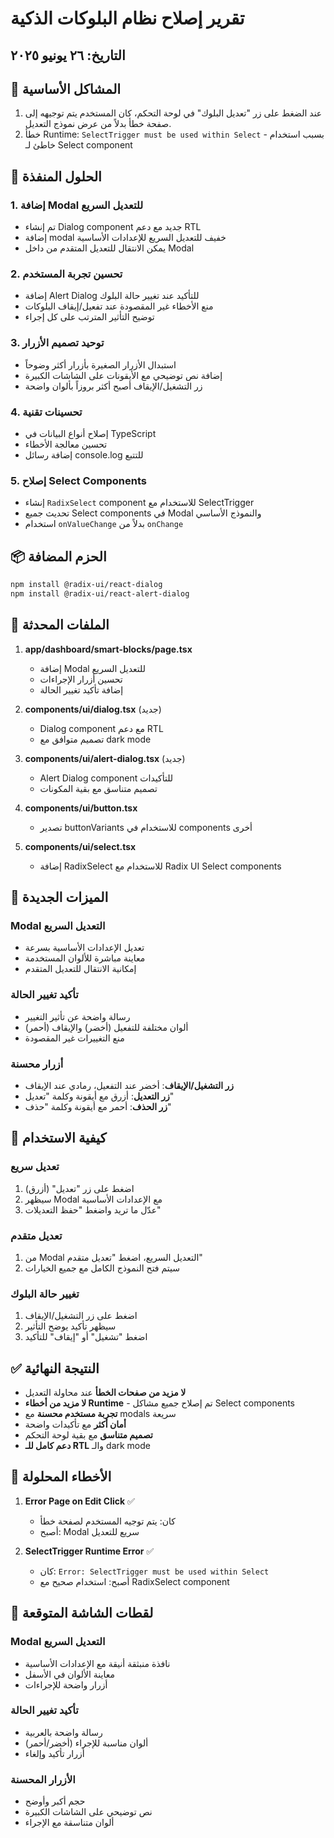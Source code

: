 # تقرير إصلاح نظام البلوكات الذكية

## التاريخ: ٢٦ يونيو ٢٠٢٥

## 🔴 المشاكل الأساسية

1. عند الضغط على زر "تعديل البلوك" في لوحة التحكم، كان المستخدم يتم توجيهه إلى صفحة خطأ بدلاً من عرض نموذج التعديل.
2. خطأ Runtime: `SelectTrigger must be used within Select` - بسبب استخدام خاطئ لـ Select component

## 🎯 الحلول المنفذة

### 1. **إضافة Modal للتعديل السريع**
- تم إنشاء Dialog component جديد مع دعم RTL
- إضافة modal خفيف للتعديل السريع للإعدادات الأساسية
- يمكن الانتقال للتعديل المتقدم من داخل Modal

### 2. **تحسين تجربة المستخدم**
- إضافة Alert Dialog للتأكيد عند تغيير حالة البلوك
- منع الأخطاء غير المقصودة عند تفعيل/إيقاف البلوكات
- توضيح التأثير المترتب على كل إجراء

### 3. **توحيد تصميم الأزرار**
- استبدال الأزرار الصغيرة بأزرار أكثر وضوحاً
- إضافة نص توضيحي مع الأيقونات على الشاشات الكبيرة
- زر التشغيل/الإيقاف أصبح أكثر بروزاً بألوان واضحة

### 4. **تحسينات تقنية**
- إصلاح أنواع البيانات في TypeScript
- تحسين معالجة الأخطاء
- إضافة رسائل console.log للتتبع

### 5. **إصلاح Select Components**
- إنشاء `RadixSelect` component للاستخدام مع SelectTrigger
- تحديث جميع Select components في Modal والنموذج الأساسي
- استخدام `onValueChange` بدلاً من `onChange`

## 📦 الحزم المضافة

```bash
npm install @radix-ui/react-dialog
npm install @radix-ui/react-alert-dialog
```

## 📁 الملفات المحدثة

1. **app/dashboard/smart-blocks/page.tsx**
   - إضافة Modal للتعديل السريع
   - تحسين أزرار الإجراءات
   - إضافة تأكيد تغيير الحالة

2. **components/ui/dialog.tsx** (جديد)
   - Dialog component مع دعم RTL
   - تصميم متوافق مع dark mode

3. **components/ui/alert-dialog.tsx** (جديد)
   - Alert Dialog component للتأكيدات
   - تصميم متناسق مع بقية المكونات

4. **components/ui/button.tsx**
   - تصدير buttonVariants للاستخدام في components أخرى

5. **components/ui/select.tsx**
   - إضافة RadixSelect للاستخدام مع Radix UI Select components

## 🚀 الميزات الجديدة

### Modal التعديل السريع
- تعديل الإعدادات الأساسية بسرعة
- معاينة مباشرة للألوان المستخدمة
- إمكانية الانتقال للتعديل المتقدم

### تأكيد تغيير الحالة
- رسالة واضحة عن تأثير التغيير
- ألوان مختلفة للتفعيل (أخضر) والإيقاف (أحمر)
- منع التغييرات غير المقصودة

### أزرار محسنة
- **زر التشغيل/الإيقاف**: أخضر عند التفعيل، رمادي عند الإيقاف
- **زر التعديل**: أزرق مع أيقونة وكلمة "تعديل"
- **زر الحذف**: أحمر مع أيقونة وكلمة "حذف"

## 🔧 كيفية الاستخدام

### تعديل سريع
1. اضغط على زر "تعديل" (أزرق)
2. سيظهر Modal مع الإعدادات الأساسية
3. عدّل ما تريد واضغط "حفظ التعديلات"

### تعديل متقدم
1. من Modal التعديل السريع، اضغط "تعديل متقدم"
2. سيتم فتح النموذج الكامل مع جميع الخيارات

### تغيير حالة البلوك
1. اضغط على زر التشغيل/الإيقاف
2. سيظهر تأكيد يوضح التأثير
3. اضغط "تشغيل" أو "إيقاف" للتأكيد

## ✅ النتيجة النهائية

- **لا مزيد من صفحات الخطأ** عند محاولة التعديل
- **لا مزيد من أخطاء Runtime** - تم إصلاح جميع مشاكل Select components
- **تجربة مستخدم محسنة** مع modals سريعة
- **أمان أكثر** مع تأكيدات واضحة
- **تصميم متناسق** مع بقية لوحة التحكم
- **دعم كامل للـ RTL** والـ dark mode

## 🐛 الأخطاء المحلولة

1. **Error Page on Edit Click** ✅
   - كان: يتم توجيه المستخدم لصفحة خطأ
   - أصبح: Modal سريع للتعديل

2. **SelectTrigger Runtime Error** ✅
   - كان: `Error: SelectTrigger must be used within Select`
   - أصبح: استخدام صحيح مع RadixSelect component

## 🎨 لقطات الشاشة المتوقعة

### Modal التعديل السريع
- نافذة منبثقة أنيقة مع الإعدادات الأساسية
- معاينة الألوان في الأسفل
- أزرار واضحة للإجراءات

### تأكيد تغيير الحالة
- رسالة واضحة بالعربية
- ألوان مناسبة للإجراء (أخضر/أحمر)
- أزرار تأكيد وإلغاء

### الأزرار المحسنة
- حجم أكبر وأوضح
- نص توضيحي على الشاشات الكبيرة
- ألوان متناسقة مع الإجراء 